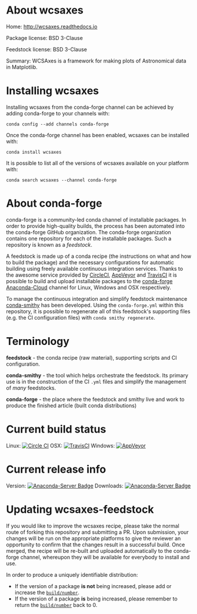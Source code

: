 About wcsaxes
=============

Home: http://wcsaxes.readthedocs.io

Package license: BSD 3-Clause

Feedstock license: BSD 3-Clause

Summary: WCSAxes is a framework for making plots of Astronomical data in Matplotlib.



Installing wcsaxes
==================

Installing wcsaxes from the conda-forge channel can be achieved by adding conda-forge to your channels with:

```
conda config --add channels conda-forge
```

Once the conda-forge channel has been enabled, wcsaxes can be installed with:

```
conda install wcsaxes
```

It is possible to list all of the versions of wcsaxes available on your platform with:

```
conda search wcsaxes --channel conda-forge
```


About conda-forge
=================

conda-forge is a community-led conda channel of installable packages.
In order to provide high-quality builds, the process has been automated into the
conda-forge GitHub organization. The conda-forge organization contains one repository 
for each of the installable packages. Such a repository is known as a *feedstock*.

A feedstock is made up of a conda recipe (the instructions on what and how to build
the package) and the necessary configurations for automatic building using freely
available continuous integration services. Thanks to the awesome service provided by
[CircleCI](https://circleci.com/), [AppVeyor](http://www.appveyor.com/)
and [TravisCI](https://travis-ci.org/) it is possible to build and upload installable
packages to the [conda-forge](https://anaconda.org/conda-forge)
[Anaconda-Cloud](http://docs.anaconda.org/) channel for Linux, Windows and OSX respectively.

To manage the continuous integration and simplify feedstock maintenance
[conda-smithy](http://github.com/conda-forge/conda-smithy) has been developed.
Using the ``conda-forge.yml`` within this repository, it is possible to regenerate all of
this feedstock's supporting files (e.g. the CI configuration files) with ``conda smithy regenerate``.


Terminology
===========

**feedstock** - the conda recipe (raw material), supporting scripts and CI configuration.

**conda-smithy** - the tool which helps orchestrate the feedstock.
                   Its primary use is in the construction of the CI ``.yml`` files
                   and simplify the management of *many* feedstocks.

**conda-forge** - the place where the feedstock and smithy live and work to
                  produce the finished article (built conda distributions)

Current build status
====================

Linux: [![Circle CI](https://circleci.com/gh/conda-forge/wcsaxes-feedstock.svg?style=svg)](https://circleci.com/gh/conda-forge/wcsaxes-feedstock)
OSX: [![TravisCI](https://travis-ci.org/conda-forge/wcsaxes-feedstock.svg?branch=master)](https://travis-ci.org/conda-forge/wcsaxes-feedstock) 
Windows: [![AppVeyor](https://ci.appveyor.com/api/projects/status/github/conda-forge/wcsaxes-feedstock?svg=True)](https://ci.appveyor.com/project/conda-forge/wcsaxes-feedstock/branch/master)

Current release info
====================
Version: [![Anaconda-Server Badge](https://anaconda.org/conda-forge/wcsaxes/badges/version.svg)](https://anaconda.org/conda-forge/wcsaxes)
Downloads: [![Anaconda-Server Badge](https://anaconda.org/conda-forge/wcsaxes/badges/downloads.svg)](https://anaconda.org/conda-forge/wcsaxes)


Updating wcsaxes-feedstock
==========================

If you would like to improve the wcsaxes recipe, please take the normal
route of forking this repository and submitting a PR. Upon submission, your changes will
be run on the appropriate platforms to give the reviewer an opportunity to confirm that the
changes result in a successful build. Once merged, the recipe will be re-built and uploaded
automatically to the conda-forge channel, whereupon they will be available for everybody to
install and use.

In order to produce a uniquely identifiable distribution:
 * If the version of a package **is not** being increased, please add or increase
   the [``build/number``](http://conda.pydata.org/docs/building/meta-yaml.html#build-number-and-string). 
 * If the version of a package **is** being increased, please remember to return
   the [``build/number``](http://conda.pydata.org/docs/building/meta-yaml.html#build-number-and-string)
   back to 0.
